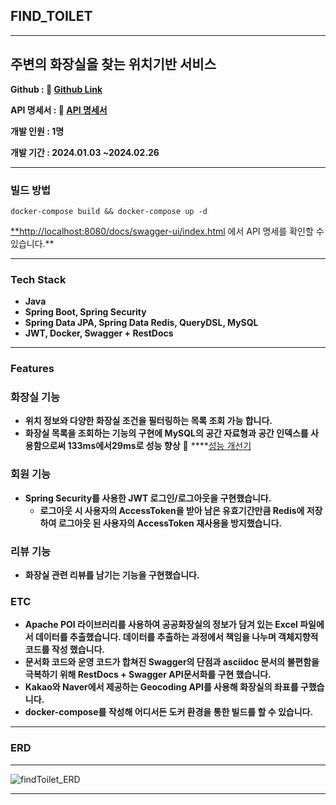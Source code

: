 FIND_TOILET
---
---

## 주변의 화장실을 찾는 위치기반 서비스

**Github :  📄 [Github Link](https://github.com/hankyu0301/findToilet)**

**API 명세서 : 📄 [API 명세서](https://www.notion.so/d0ef1bdd0bfd4aa8bae448e0eab95326?pvs=21)**

**개발 인원 : 1명**

**개발 기간 : 2024.01.03 ~2024.02.26**

---

### 빌드 방법

```docker
docker-compose build && docker-compose up -d
```

[**http://localhost:8080/docs/swagger-ui/index.html](http://localhost:8080/docs/swagger-ui/index.html) 에서 API 명세를 확인할 수 있습니다.**

---

### Tech Stack

- **Java**
- **Spring Boot, Spring Security**
- **Spring Data JPA, Spring Data Redis, QueryDSL, MySQL**
- **JWT, Docker, Swagger + RestDocs**

---

### **Features**

### 화장실 기능

- **위치 정보와 다양한 화장실 조건을 필터링하는 목록 조회 가능 합니다.**
- **화장실 목록을 조회하는 기능의 구현에  MySQL의 공간 자료형과 공간 인덱스를 사용함으로써 133ms에서29ms로 성능 향상**  🔗 ****[성능 개선기](https://velog.io/@finebears/FindToilet-%EC%84%B1%EB%8A%A5-%EA%B0%9C%EC%84%A0%EA%B8%B0)

### 회원 기능

- **Spring Security를 사용한 JWT 로그인/로그아웃을 구현했습니다.**
    - **로그아웃 시 사용자의 AccessToken을 받아 남은 유효기간만큼 Redis에 저장하여 로그아웃 된 사용자의 AccessToken 재사용을 방지했습니다.**

### 리뷰 기능

- **화장실 관련 리뷰를 남기는 기능을 구현했습니다.**

### **ETC**

- **Apache POI 라이브러리를 사용하여 공공화장실의 정보가 담겨 있는 Excel 파일에서 데이터를 추출했습니다. 데이터를 추출하는 과정에서 책임을 나누며 객체지향적 코드를 작성 했습니다.**
- **문서화 코드와 운영 코드가 합쳐진 Swagger의 단점과 asciidoc 문서의 불편함을 극복하기 위해 RestDocs + Swagger API문서화를 구현 했습니다.**
- **Kakao와 Naver에서 제공하는 Geocoding API를 사용해 화장실의 좌표를 구했습니다.**
- **docker-compose를 작성해 어디서든 도커 환경을 통한 빌드를 할 수 있습니다.**

---

### ERD

---
![findToilet_ERD](https://github.com/hankyu0301/findToilet/assets/77604789/5422d140-869c-41dc-aa5e-55b4f2f8f3bb)


---
